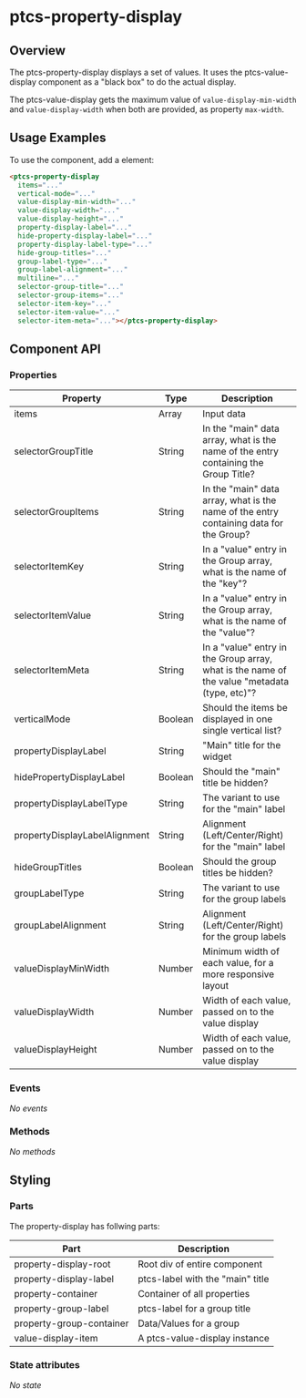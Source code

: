 # ptcs-property-display

## Overview

The ptcs-property-display displays a set of values. It uses the ptcs-value-display component as a "black box" to do the actual display.

The ptcs-value-display gets the maximum value of `value-display-min-width` and `value-display-width` when both are provided, as property `max-width`.

## Usage Examples

To use the component, add a <ptcs-propert-display> element:

~~~html
<ptcs-property-display
  items="..."
  vertical-mode="..."
  value-display-min-width="..."
  value-display-width="..."
  value-display-height="..."
  property-display-label="..."
  hide-property-display-label="..."
  property-display-label-type="..."
  hide-group-titles="..."
  group-label-type="..."
  group-label-alignment="..."
  multiline="..."
  selector-group-title="..."
  selector-group-items="..."
  selector-item-key="..."
  selector-item-value="..."
  selector-item-meta="..."></ptcs-property-display>
~~~

## Component API

### Properties
|Property|Type|Description|
|--------|----|-----------|
|items|Array|Input data|
|selectorGroupTitle|String|In the "main" data array, what is the name of the entry containing the Group Title?|
|selectorGroupItems|String|In the "main" data array, what is the name of the entry containing data for the Group?|
|selectorItemKey|String|In a "value" entry in the Group array, what is the name of the "key"?|
|selectorItemValue|String|In a "value" entry in the Group array, what is the name of the "value"?|
|selectorItemMeta|String|In a "value" entry in the Group array, what is the name of the value "metadata (type, etc)"?|
|verticalMode|Boolean|Should the items be displayed in one single vertical list?|
|propertyDisplayLabel|String|"Main" title for the widget|
|hidePropertyDisplayLabel|Boolean|Should the "main" title be hidden?|
|propertyDisplayLabelType|String|The variant to use for the "main" label|
|propertyDisplayLabelAlignment|String|Alignment (Left/Center/Right) for the "main" label|
|hideGroupTitles|Boolean|Should the group titles be hidden?|
|groupLabelType|String|The variant to use for the group labels|
|groupLabelAlignment|String|Alignment (Left/Center/Right) for the group labels|
|valueDisplayMinWidth|Number|Minimum width of each value, for a more responsive layout|
|valueDisplayWidth|Number|Width of each value, passed on to the value display|
|valueDisplayHeight|Number|Width of each value, passed on to the value display|

### Events

_No events_

### Methods

_No methods_


## Styling

### Parts

The property-display has follwing parts:

| Part | Description |
|------|-------------|
|property-display-root|Root div of entire component|
|property-display-label|ptcs-label with the "main" title|
|property-container|Container of all properties|
|property-group-label|ptcs-label for a group title|
|property-group-container|Data/Values for a group|
|value-display-item|A ptcs-value-display instance|

### State attributes

_No state_

